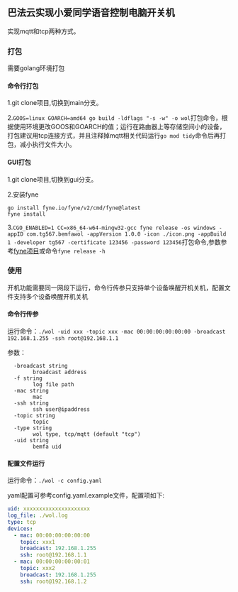 ## 巴法云实现小爱同学语音控制电脑开关机

实现mqtt和tcp两种方式。

### 打包

需要golang环境打包

#### 命令行打包

1.git clone项目,切换到main分支。

2.```GOOS=linux GOARCH=amd64 go build -ldflags "-s -w" -o wol```打包命令，根据使用环境更改GOOS和GOARCH的值；运行在路由器上等存储空间小的设备，打包建议用tcp连接方式，并且注释掉mqtt相关代码运行```go mod tidy```命令后再打包，减小执行文件大小。

#### GUI打包

1.git clone项目,切换到gui分支。

2.安装fyne
```
go install fyne.io/fyne/v2/cmd/fyne@latest
fyne install
```

3.```CGO_ENABLED=1 CC=x86_64-w64-mingw32-gcc fyne release -os windows -appID com.tg567.bemfawol -appVersion 1.0.0 -icon ./icon.png -appBuild 1 -developer tg567 -certificate 123456 -password 123456```打包命令,参数参考[fyne项目](https://github.com/fyne-io/fyne)或命令```fyne release -h```

### 使用

开机功能需要同一网段下运行，命令行传参只支持单个设备唤醒开机关机，配置文件支持多个设备唤醒开机关机

#### 命令行传参

运行命令：```./wol -uid xxx -topic xxx -mac 00:00:00:00:00:00 -broadcast 192.168.1.255 -ssh root@192.168.1.1```

参数：
```
  -broadcast string
        broadcast address
  -f string
        log file path
  -mac string
        mac
  -ssh string
        ssh user@ipaddress
  -topic string
        topic
  -type string
        wol type, tcp/mqtt (default "tcp")
  -uid string
        bemfa uid
```

#### 配置文件运行

运行命令：```./wol -c config.yaml```

yaml配置可参考config.yaml.example文件，配置项如下:
```yaml
uid: xxxxxxxxxxxxxxxxxxxxx
log_file: ./wol.log
type: tcp
devices: 
  - mac: 00:00:00:00:00:00
    topic: xxx1
    broadcast: 192.168.1.255
    ssh: root@192.168.1.1
  - mac: 00:00:00:00:00:01
    topic: xxx2
    broadcast: 192.168.1.255
    ssh: root@192.168.1.2
```